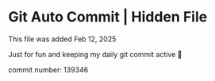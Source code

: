 # Git Auto Commit | Hidden File

This file was added Feb 12, 2025

Just for fun and keeping my daily git commit active 🤪

commit number: 139346
